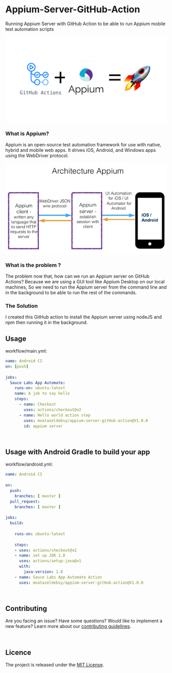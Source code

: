 # Appium-Server-GitHub-Action
Running Appium Server with GitHub Action to be able to run Appium mobile test automation scripts


<img src="img/0.png" alt="appium" align="middle" />


### What is Appium?
Appium is an open-source test automation framework for use with native, hybrid and mobile web apps. 
It drives iOS, Android, and Windows apps using the WebDriver protocol.


<img src="img/1.png" alt="appium" align="middle" />

### What is the problem ?
The problem now that, how can we run an Appium server on GitHub Actions?
Because we are using a GUI tool like Appium Desktop on our local machines, So we need to run the Appium server from the command line and in the background to be able to run the rest of the commands.

### The Solution

I created  this GitHub action to install the Appium server using nodeJS and npm then running it in the background.

## Usage

workflow/main.yml:

```yaml
name: Android CI
on: [push]

jobs:
  Sauce Labs App Automate:
    runs-on: ubuntu-latest
    name: A job to say hello
    steps:
      - name: Checkout
        uses: actions/checkout@v2
      - name: Hello world action step
        uses: moatazeldebsy/appium-server-gitHub-action@V1.0.0
        id: appium server
```

<br>

## Usage with Android Gradle to build your app

workflow/android.yml:

```yaml
name: Android CI

on:
  push:
    branches: [ master ]
  pull_request:
    branches: [ master ]

jobs:
  build:

    runs-on: ubuntu-latest

    steps:
    - uses: actions/checkout@v2
    - name: set up JDK 1.8
      uses: actions/setup-java@v1
      with:
        java-version: 1.8
    - name: Sauce Labs App Automate Action
      uses: moatazeldebsy/appium-server-gitHub-action@V1.0.0

```


<br>

## Contributing

Are you facing an issue? Have some questions? Would like to implement a new feature? Learn more about our [contributing guidelines](CONTRIBUTING.md).

<br>

## Licence

The project is released under the [MIT License](LICENSE).